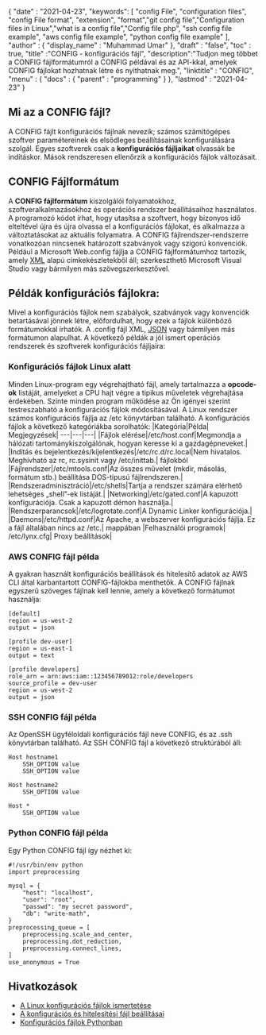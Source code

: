 {
  "date" : "2021-04-23",
  "keywords": [ "config File", "configuration files", "config File format", "extension", "format","git config file","Configuration files in Linux","what is a config file","Config file php", "ssh config file example", "aws config file example", "python config file example" ],
  "author" : {
    "display_name" : "Muhammad Umar"
},
  "draft" : "false",
  "toc" : true,
  "title" :"CONFIG - konfigurációs fájl",
  "description":"Tudjon meg többet a CONFIG fájlformátumról a CONFIG példával és az API-kkal, amelyek CONFIG fájlokat hozhatnak létre és nyithatnak meg.",
  "linktitle" : "CONFIG",
  "menu" : {
    "docs" : {
      "parent" : "programming"
}
},
  "lastmod" : "2021-04-23"
}

## Mi az a CONFIG fájl?
A CONFIG fájlt konfigurációs fájlnak nevezik; számos számítógépes szoftver paramétereinek és elsődleges beállításainak konfigurálására szolgál. Egyes szoftverek csak a **konfigurációs fájljaikat** olvassák be indításkor. Mások rendszeresen ellenőrzik a konfigurációs fájlok változásait.

## CONFIG Fájlformátum
A **CONFIG fájlformátum** kiszolgálói folyamatokhoz, szoftveralkalmazásokhoz és operációs rendszer beállításaihoz használatos. A programozó kódot írhat, hogy utasítsa a szoftvert, hogy bizonyos idő elteltével újra és újra olvassa el a konfigurációs fájlokat, és alkalmazza a változtatásokat az aktuális folyamatra. A CONFIG fájlrendszer-rendszerre vonatkozóan nincsenek határozott szabványok vagy szigorú konvenciók. Például a Microsoft Web.config fájlja a CONFIG fájlformátumhoz tartozik, amely [XML](/web/xml/) alapú címkekészletekből áll; szerkeszthető Microsoft Visual Studio vagy bármilyen más szövegszerkesztővel.

## Példák konfigurációs fájlokra:
Mivel a konfigurációs fájlok nem szabályok, szabványok vagy konvenciók betartásával jönnek létre, előfordulhat, hogy ezek a fájlok különböző formátumokkal írhatók. A .config fájl XML, [JSON](/web/json/) vagy bármilyen más formátumon alapulhat. A következő példák a jól ismert operációs rendszerek és szoftverek konfigurációs fájljaira:

### Konfigurációs fájlok Linux alatt
Minden Linux-program egy végrehajtható fájl, amely tartalmazza a **opcode-ok** listáját, amelyeket a CPU hajt végre a tipikus műveletek végrehajtása érdekében. Szinte minden program működése az Ön igényei szerint testreszabható a konfigurációs fájlok módosításával. A Linux rendszer számos konfigurációs fájlja az /etc könyvtárban található. A konfigurációs fájlok a következő kategóriákba sorolhatók:
|Kategória|Példa| Megjegyzések|
---|---|---|
|Fájlok elérése|/etc/host.conf|Megmondja a hálózati tartománykiszolgálónak, hogyan keresse ki a gazdagépneveket.|
|Indítás és bejelentkezés/kijelentkezés|/etc/rc.d/rc.local|Nem hivatalos. Meghívható az rc, rc.sysinit vagy /etc/inittab.| fájlokból
|Fájlrendszer|/etc/mtools.conf|Az összes művelet (mkdir, másolás, formátum stb.) beállítása DOS-típusú fájlrendszeren.|
|Rendszeradminisztráció|/etc/shells|Tartja a rendszer számára elérhető lehetséges „shell”-ek listáját.|
|Networking|/etc/gated.conf|A kapuzott konfigurációja. Csak a kapuzott démon használja.|
|Rendszerparancsok|/etc/logrotate.conf|A Dynamic Linker konfigurációja.|
|Daemons|/etc/httpd.conf|Az Apache, a webszerver konfigurációs fájlja. Ez a fájl általában nincs az /etc.| mappában
|Felhasználói programok| /etc/lynx.cfg| Proxy beállítások|
### AWS CONFIG fájl példa
A gyakran használt konfigurációs beállítások és hitelesítő adatok az AWS CLI által karbantartott CONFIG-fájlokba menthetők. A CONFIG fájlnak egyszerű szöveges fájlnak kell lennie, amely a következő formátumot használja:
```
[default]
region = us-west-2
output = json

[profile dev-user]
region = us-east-1
output = text

[profile developers]
role_arn = arn:aws:iam::123456789012:role/developers
source_profile = dev-user
region = us-west-2
output = json
```
### SSH CONFIG fájl példa
Az OpenSSH ügyféloldali konfigurációs fájl neve CONFIG, és az .ssh könyvtárban található. Az SSH CONFIG fájl a következő struktúrából áll:
```
Host hostname1
    SSH_OPTION value
    SSH_OPTION value

Host hostname2
    SSH_OPTION value

Host *
    SSH_OPTION value
```
### Python CONFIG fájl példa
Egy Python CONFIG fájl így nézhet ki:

```
#!/usr/bin/env python
import preprocessing

mysql = {
    "host": "localhost",
    "user": "root",
    "passwd": "my secret password",
    "db": "write-math",
}
preprocessing_queue = [
    preprocessing.scale_and_center,
    preprocessing.dot_reduction,
    preprocessing.connect_lines,
]
use_anonymous = True
```



## Hivatkozások

* [A Linux konfigurációs fájlok ismertetése](https://developer.ibm.com/technologies/linux/articles/l-config/)
* [A konfigurációs és hitelesítési fájl beállításai](https://docs.aws.amazon.com/cli/latest/userguide/cli-configure-files.html)
* [Konfigurációs fájlok Pythonban](https://martin-thoma.com/configuration-files-in-python/)

